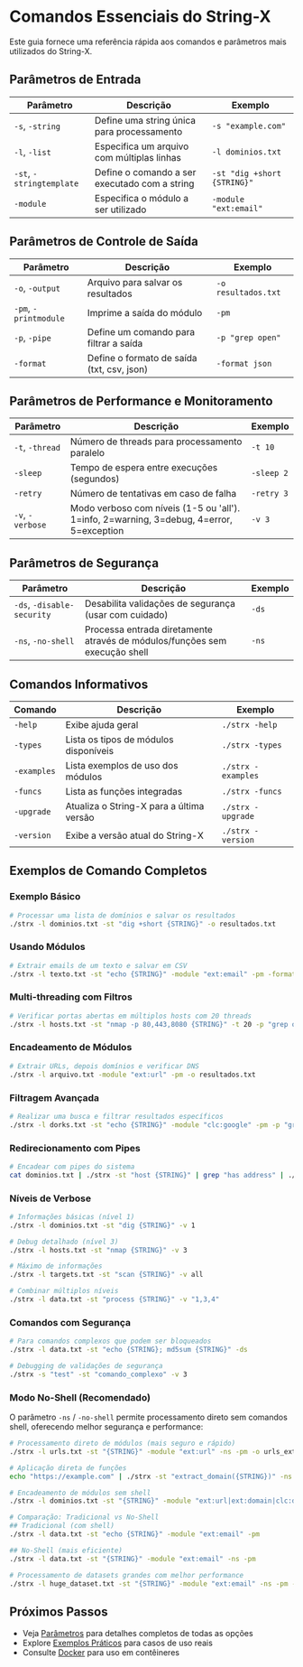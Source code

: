 # Comandos Essenciais do String-X

Este guia fornece uma referência rápida aos comandos e parâmetros mais utilizados do String-X.

## Parâmetros de Entrada

| Parâmetro | Descrição | Exemplo |
|-----------|-----------|---------|
| `-s`, `-string` | Define uma string única para processamento | `-s "example.com"` |
| `-l`, `-list` | Especifica um arquivo com múltiplas linhas | `-l dominios.txt` |
| `-st`, `-stringtemplate` | Define o comando a ser executado com a string | `-st "dig +short {STRING}"` |
| `-module` | Especifica o módulo a ser utilizado | `-module "ext:email"` |

## Parâmetros de Controle de Saída

| Parâmetro | Descrição | Exemplo |
|-----------|-----------|---------|
| `-o`, `-output` | Arquivo para salvar os resultados | `-o resultados.txt` |
| `-pm`, `-printmodule` | Imprime a saída do módulo | `-pm` |
| `-p`, `-pipe` | Define um comando para filtrar a saída | `-p "grep open"` |
| `-format` | Define o formato de saída (txt, csv, json) | `-format json` |

## Parâmetros de Performance e Monitoramento

| Parâmetro | Descrição | Exemplo |
|-----------|-----------|---------|
| `-t`, `-thread` | Número de threads para processamento paralelo | `-t 10` |
| `-sleep` | Tempo de espera entre execuções (segundos) | `-sleep 2` |
| `-retry` | Número de tentativas em caso de falha | `-retry 3` |
| `-v`, `-verbose` | Modo verboso com níveis (1-5 ou 'all'). 1=info, 2=warning, 3=debug, 4=error, 5=exception | `-v 3` |

## Parâmetros de Segurança

| Parâmetro | Descrição | Exemplo |
|-----------|-----------|---------|
| `-ds`, `-disable-security` | Desabilita validações de segurança (usar com cuidado) | `-ds` |
| `-ns`, `-no-shell` | Processa entrada diretamente através de módulos/funções sem execução shell | `-ns` |

## Comandos Informativos

| Comando | Descrição | Exemplo |
|---------|-----------|---------|
| `-help` | Exibe ajuda geral | `./strx -help` |
| `-types` | Lista os tipos de módulos disponíveis | `./strx -types` |
| `-examples` | Lista exemplos de uso dos módulos | `./strx -examples` |
| `-funcs` | Lista as funções integradas | `./strx -funcs` |
| `-upgrade` | Atualiza o String-X para a última versão | `./strx -upgrade` |
| `-version` | Exibe a versão atual do String-X | `./strx -version` |

## Exemplos de Comando Completos

### Exemplo Básico

```bash
# Processar uma lista de domínios e salvar os resultados
./strx -l dominios.txt -st "dig +short {STRING}" -o resultados.txt
```

### Usando Módulos

```bash
# Extrair emails de um texto e salvar em CSV
./strx -l texto.txt -st "echo {STRING}" -module "ext:email" -pm -format csv -o emails.csv
```

### Multi-threading com Filtros

```bash
# Verificar portas abertas em múltiplos hosts com 20 threads
./strx -l hosts.txt -st "nmap -p 80,443,8080 {STRING}" -t 20 -p "grep open" -o portas_abertas.txt
```

### Encadeamento de Módulos

```bash
# Extrair URLs, depois domínios e verificar DNS
./strx -l arquivo.txt -module "ext:url" -pm -o resultados.txt
```

### Filtragem Avançada

```bash
# Realizar uma busca e filtrar resultados específicos
./strx -l dorks.txt -st "echo {STRING}" -module "clc:google" -pm -p "grep -E '\.gov\.br|\.edu\.br'" -o dominios_gov_edu.txt
```

### Redirecionamento com Pipes

```bash
# Encadear com pipes do sistema
cat dominios.txt | ./strx -st "host {STRING}" | grep "has address" | ./strx -st "echo {STRING}" -module "ext:ip" -pm
```

### Níveis de Verbose

```bash
# Informações básicas (nível 1)
./strx -l dominios.txt -st "dig {STRING}" -v 1

# Debug detalhado (nível 3)
./strx -l hosts.txt -st "nmap {STRING}" -v 3

# Máximo de informações
./strx -l targets.txt -st "scan {STRING}" -v all

# Combinar múltiplos níveis
./strx -l data.txt -st "process {STRING}" -v "1,3,4"
```

### Comandos com Segurança

```bash
# Para comandos complexos que podem ser bloqueados
./strx -l data.txt -st "echo {STRING}; md5sum {STRING}" -ds

# Debugging de validações de segurança
./strx -s "test" -st "comando_complexo" -v 3
```

### Modo No-Shell (Recomendado)

O parâmetro `-ns` / `-no-shell` permite processamento direto sem comandos shell, oferecendo melhor segurança e performance:

```bash
# Processamento direto de módulos (mais seguro e rápido)
./strx -l urls.txt -st "{STRING}" -module "ext:url" -ns -pm -o urls_extraidas.txt

# Aplicação direta de funções
echo "https://example.com" | ./strx -st "extract_domain({STRING})" -ns -pf

# Encadeamento de módulos sem shell
./strx -l dominios.txt -st "{STRING}" -module "ext:url|ext:domain|clc:dns" -ns -pm

# Comparação: Tradicional vs No-Shell
## Tradicional (com shell)
./strx -l data.txt -st "echo {STRING}" -module "ext:email" -pm

## No-Shell (mais eficiente)
./strx -l data.txt -st "{STRING}" -module "ext:email" -ns -pm

# Processamento de datasets grandes com melhor performance
./strx -l huge_dataset.txt -st "{STRING}" -module "ext:email" -ns -pm -t 50
```

## Próximos Passos

- Veja [Parâmetros](parametros.md) para detalhes completos de todas as opções
- Explore [Exemplos Práticos](exemplos-praticos.md) para casos de uso reais
- Consulte [Docker](docker.md) para uso em contêineres

